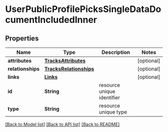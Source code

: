 # UserPublicProfilePicksSingleDataDocumentIncludedInner

## Properties
Name | Type | Description | Notes
------------ | ------------- | ------------- | -------------
**attributes** | [**TracksAttributes**](TracksAttributes.md) |  | [optional] 
**relationships** | [**TracksRelationships**](TracksRelationships.md) |  | [optional] 
**links** | [**Links**](Links.md) |  | [optional] 
**id** | **String** | resource unique identifier | 
**type** | **String** | resource unique type | 

[[Back to Model list]](../README.md#documentation-for-models) [[Back to API list]](../README.md#documentation-for-api-endpoints) [[Back to README]](../README.md)



